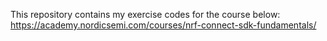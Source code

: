 This repository contains my exercise codes for the course below:
https://academy.nordicsemi.com/courses/nrf-connect-sdk-fundamentals/
